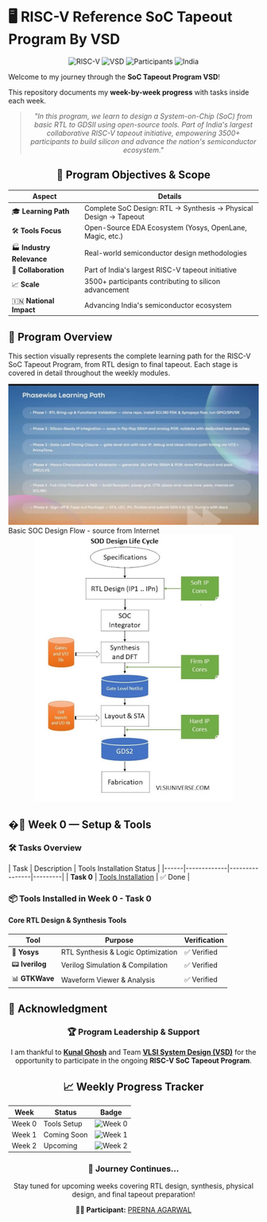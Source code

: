 # 🖥️ RISC-V Reference SoC Tapeout Program By VSD

<div align="center">

![RISC-V](https://img.shields.io/badge/RISC--V-SoC%20Tapeout-blue?style=for-the-badge&logo=riscv)
![VSD](https://img.shields.io/badge/VSD-Program-orange?style=for-the-badge)
![Participants](https://img.shields.io/badge/Participants-3500+-success?style=for-the-badge)
![India](https://img.shields.io/badge/Made%20in-India-saffron?style=for-the-badge&logo=data:image/svg+xml;base64,PHN2ZyB3aWR0aD0iMjQiIGhlaWdodD0iMjQiIHZpZXdCb3g9IjAgMCAyNCAyNCIgZmlsbD0ibm9uZSIgeG1sbnM9Imh0dHA6Ly93d3cudzMub3JnLzIwMDAvc3ZnIj4KPHJlY3Qgd2lkdGg9IjI0IiBoZWlnaHQ9IjgiIGZpbGw9IiNGRjk5MzMiLz4KPHJlY3QgeT0iOCIgd2lkdGg9IjI0IiBoZWlnaHQ9IjgiIGZpbGw9IiNGRkZGRkYiLz4KPHJlY3QgeT0iMTYiIHdpZHRoPSIyNCIgaGVpZ2h0PSI4IiBmaWxsPSIjMTM4ODA4Ii8+Cjwvc3ZnPgo=)

</div>

Welcome to my journey through the **SoC Tapeout Program VSD**!

This repository documents my **week-by-week progress** with tasks inside each week.

<div align="center">

> *"In this program, we learn to design a System-on-Chip (SoC) from basic RTL to GDSII using open-source tools. Part of India's largest collaborative RISC-V tapeout initiative, empowering 3500+ participants to build silicon and advance the nation's semiconductor ecosystem."*

</div>

<div align="center">

## 🎯 **Program Objectives & Scope**

| Aspect | Details |
|--------|---------|
| 🎓 **Learning Path** | Complete SoC Design: RTL → Synthesis → Physical Design → Tapeout |
| 🛠️ **Tools Focus** | Open-Source EDA Ecosystem (Yosys, OpenLane, Magic, etc.) |
| 🏭 **Industry Relevance** | Real-world semiconductor design methodologies |
| 🤝 **Collaboration** | Part of India's largest RISC-V tapeout initiative |
| 📈 **Scale** | 3500+ participants contributing to silicon advancement |
| 🇮🇳 **National Impact** | Advancing India's semiconductor ecosystem |

</div>


## 🎯 **Program Overview**
This section visually represents the complete learning path for the RISC-V SoC Tapeout Program, from RTL design to final tapeout. Each stage is covered in detail throughout the weekly modules.

<div align="center">
	<img src="https://github.com/Agarwalprerna/RISCV_TAPEOUT_VSD_PROGRAM/blob/main/Week0/assets/projectflow.jpg" alt="Learning Path" width="700"/>

</div>
 Basic SOC Design Flow - source from Internet
<div align="center">
	<img src="https://github.com/Agarwalprerna/RISCV_TAPEOUT_VSD_PROGRAM/blob/main/Week0/assets/SOC%20Life%20Cycle.jpg "alt="Learning Path" width="400"/>

</div>
  



## �📅 **Week 0 — Setup & Tools**


<!--
<details>
<summary><b>Foundation Week:</b> Environment Setup and Tool Installation</summary>

This week focuses on preparing the development environment with essential open-source EDA tools for the complete RTL-to-GDSII flow.

</details>
-->
### 🛠️ **Tasks Overview**


| Task | Description | Tools Installation Status |
|------|-------------|----------------|---------|
| **Task 0** | [Tools Installation](https://github.com/Agarwalprerna/RISCV_TAPEOUT_VSD_PROGRAM/tree/main/Week0/assets) | ✅ Done |
### 📦 **Tools Installed in Week 0 - Task 0**

<div align="left">

#### **Core RTL Design & Synthesis Tools**
| Tool | Purpose | Verification |
|------|---------|--------------|
| 🧠 **Yosys** | RTL Synthesis & Logic Optimization | ✅ Verified |
| 📟 **Iverilog** | Verilog Simulation & Compilation | ✅ Verified |
| 📊 **GTKWave** | Waveform Viewer & Analysis | ✅ Verified |






## 🙏 **Acknowledgment**

<!-- Acknowledgment section for program leadership and support -->

<div align="center">

### 🏆 **Program Leadership & Support**

I am thankful to [**Kunal Ghosh**](https://github.com/kunalg123) and Team **[VLSI System Design (VSD)](https://vsdiat.vlsisystemdesign.com/)** for the opportunity to participate in the ongoing **RISC-V SoC Tapeout Program**.



## 📈 **Weekly Progress Tracker**

<!-- ![Week 0](https://img.shields.io/badge/Week%200-Tools%20Setup-success?style=flat-square) -->
<!-- ![Week 1](https://img.shields.io/badge/Week%201-Coming%20Soon-lightgrey?style=flat-square) -->
<!-- ![Week 2](https://img.shields.io/badge/Week%202-Upcoming-lightgrey?style=flat-square) -->
| Week   | Status         | Badge |
|--------|----------------|-------|
| Week 0 | Tools Setup    | ![Week 0](https://img.shields.io/badge/Week%200-Tools%20Setup-success?style=flat-square) |
| Week 1 | Coming Soon    | ![Week 1](https://img.shields.io/badge/Week%201-Coming%20Soon-lightgrey?style=flat-square) |
| Week 2 | Upcoming       | ![Week 2](https://img.shields.io/badge/Week%202-Upcoming-lightgrey?style=flat-square) |

### 🚀 **Journey Continues...**

Stay tuned for upcoming weeks covering RTL design, synthesis, physical design, and final tapeout preparation!

**👨‍💻 Participant:** [ PRERNA AGARWAL ](https://github.com/Agarwalprerna)
